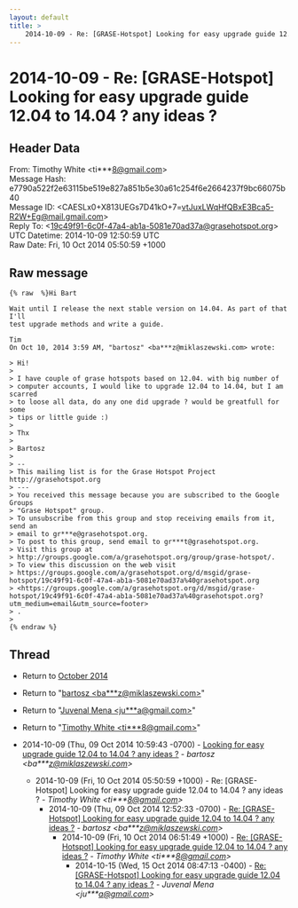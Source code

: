 ```yaml
---
layout: default
title: >
    2014-10-09 - Re: [GRASE-Hotspot] Looking for easy upgrade guide 12.04 to 14.04 ? any ideas ?
---
```


# 2014-10-09 - Re: [GRASE-Hotspot] Looking for easy upgrade guide 12.04 to 14.04 ? any ideas ?

## Header Data

From: Timothy White \<ti***8@gmail.com\><br>
Message Hash: e7790a522f2e63115be519e827a851b5e30a61c254f6e2664237f9bc66075b40<br>
Message ID: \<CAESLx0+X813UEGs7D41kO+7=vtJuxLWqHfQBxE3Bca5-R2W+Eg@mail.gmail.com\><br>
Reply To: \<19c49f91-6c0f-47a4-ab1a-5081e70ad37a@grasehotspot.org\><br>
UTC Datetime: 2014-10-09 12:50:59 UTC<br>
Raw Date: Fri, 10 Oct 2014 05:50:59 +1000<br>

## Raw message

```
{% raw  %}Hi Bart

Wait until I release the next stable version on 14.04. As part of that I'll
test upgrade methods and write a guide.

Tim
On Oct 10, 2014 3:59 AM, "bartosz" <ba***z@miklaszewski.com> wrote:

> Hi!
>
> I have couple of grase hotspots based on 12.04. with big number of
> computer accounts, I would like to upgrade 12.04 to 14.04, but I am scarred
> to loose all data, do any one did upgrade ? would be greatfull for some
> tips or little guide :)
>
> Thx
>
> Bartosz
>
> --
> This mailing list is for the Grase Hotspot Project http://grasehotspot.org
> ---
> You received this message because you are subscribed to the Google Groups
> "Grase Hotspot" group.
> To unsubscribe from this group and stop receiving emails from it, send an
> email to gr***e@grasehotspot.org.
> To post to this group, send email to gr***t@grasehotspot.org.
> Visit this group at
> http://groups.google.com/a/grasehotspot.org/group/grase-hotspot/.
> To view this discussion on the web visit
> https://groups.google.com/a/grasehotspot.org/d/msgid/grase-hotspot/19c49f91-6c0f-47a4-ab1a-5081e70ad37a%40grasehotspot.org
> <https://groups.google.com/a/grasehotspot.org/d/msgid/grase-hotspot/19c49f91-6c0f-47a4-ab1a-5081e70ad37a%40grasehotspot.org?utm_medium=email&utm_source=footer>
> .
>
{% endraw %}
```

## Thread

+ Return to [October 2014](/archive/2014/10)

+ Return to "[bartosz <ba***z<span>@</span>miklaszewski.com>](/authors/ba___z_at_miklaszewski_com)"
+ Return to "[Juvenal Mena <ju***a<span>@</span>gmail.com>](/authors/ju___a_at_gmail_com)"
+ Return to "[Timothy White <ti***8<span>@</span>gmail.com>](/authors/ti___8_at_gmail_com)"

+ 2014-10-09 (Thu, 09 Oct 2014 10:59:43 -0700) - [Looking for easy upgrade guide 12.04 to 14.04 ? any ideas ?](/archive/2014/10/d6028b874ad70d79bc9c6f8f2564ccf7a921d4fa4a59dc3e317c37db852365b1) - _bartosz \<ba***z@miklaszewski.com\>_
  + 2014-10-09 (Fri, 10 Oct 2014 05:50:59 +1000) - Re: [GRASE-Hotspot] Looking for easy upgrade guide 12.04 to 14.04 ? any ideas ? - _Timothy White \<ti***8@gmail.com\>_
    + 2014-10-09 (Thu, 09 Oct 2014 12:52:33 -0700) - [Re: [GRASE-Hotspot] Looking for easy upgrade guide 12.04 to 14.04 ? any ideas ?](/archive/2014/10/a7aa8b36e2cc34e8b37698148f51d33fa78da52569204f7a9ebf6e4c2c42a937) - _bartosz \<ba***z@miklaszewski.com\>_
      + 2014-10-09 (Fri, 10 Oct 2014 06:51:49 +1000) - [Re: [GRASE-Hotspot] Looking for easy upgrade guide 12.04 to 14.04 ? any ideas ?](/archive/2014/10/009787767ca21dacc64ae69512737ac7ecda60ff0419c12c0687c4d8f9b7fae6) - _Timothy White \<ti***8@gmail.com\>_
        + 2014-10-15 (Wed, 15 Oct 2014 08:47:13 -0400) - [Re: [GRASE-Hotspot] Looking for easy upgrade guide 12.04 to 14.04 ? any ideas ?](/archive/2014/10/f15431a3621c279f6dda9cf862e36ab0f6b217c33f8697a7f62c0da6bf6f6906) - _Juvenal Mena \<ju***a@gmail.com\>_

